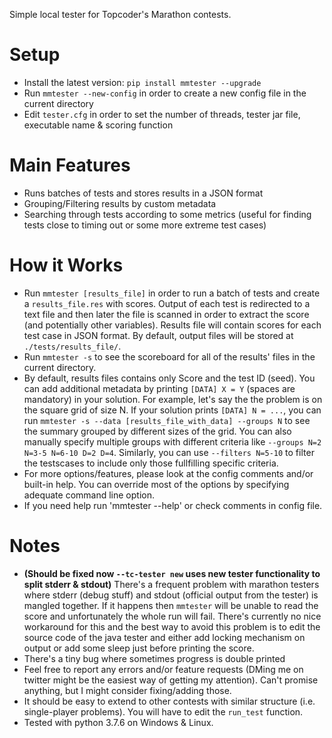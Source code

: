 Simple local tester for Topcoder's Marathon contests. 

# Setup
- Install the latest version: `pip install mmtester --upgrade`
- Run `mmtester --new-config` in order to create a new config file in the current directory
- Edit `tester.cfg` in order to set the number of threads, tester jar file, executable name & scoring function

# Main Features
- Runs batches of tests and stores results in a JSON format
- Grouping/Filtering results by custom metadata
- Searching through tests according to some metrics (useful for finding tests close to timing out or some more extreme test cases)

# How it Works
- Run `mmtester [results_file]` in order to run a batch of tests and create a `results_file.res` with scores. Output of each test is redirected to a text file and then later the file is scanned in order to extract the score (and potentially other variables). Results file will contain scores for each test case in JSON format. By default, output files will be stored at `./tests/results_file/`.
- Run `mmtester -s` to see the scoreboard for all of the results' files in the current directory. 
- By default, results files contains only Score and the test ID (seed). You can add additional metadata by printing `[DATA] X = Y` (spaces are mandatory) in your solution. For example, let's say the the problem is on the square grid of size N. If your solution prints `[DATA] N = ...`, you can run `mmtester -s --data [results_file_with_data] --groups N` to see the summary grouped by different sizes of the grid. You can also manually specify multiple groups with different criteria like `--groups N=2 N=3-5 N=6-10 D=2 D=4`. Similarly, you can use `--filters N=5-10` to filter the testscases to include only those fullfilling specific criteria.
- For more options/features, please look at the config comments and/or built-in help. You can override most of the options by specifying adequate command line option.
- If you need help run 'mmtester --help' or check comments in config file.

# Notes
- **(Should be fixed now `--tc-tester new` uses new tester functionality to split stderr & stdout)** There's a frequent problem with marathon testers where stderr (debug stuff) and stdout (official output from the tester) is mangled together. If it happens then `mmtester` will be unable to read the score and unfortunately the whole run will fail. There's currently no nice workaround for this and the best way to avoid this problem is to edit the source code of the java tester and either add locking mechanism on output or add some sleep just before printing the score.
- There's a tiny bug where sometimes progress is double printed
- Feel free to report any errors and/or feature requests (DMing me on twitter might be the easiest way of getting my attention). Can't promise anything, but I might consider fixing/adding those.
- It should be easy to extend to other contests with similar structure (i.e. single-player problems). You will have to edit the `run_test` function.
- Tested with python 3.7.6 on Windows & Linux.
